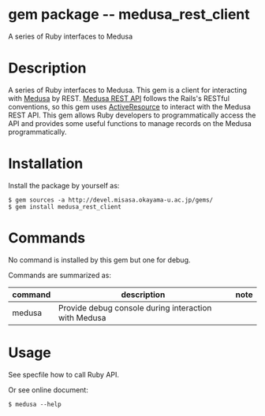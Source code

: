 # gem package -- medusa_rest_client

A series of Ruby interfaces to Medusa

# Description

A series of Ruby interfaces to Medusa.  This gem is a client for
interacting with [Medusa][] by REST.  [Medusa REST API][api] follows
the Rails's RESTful conventions, so this gem uses [ActiveResource][]
to interact with the Medusa REST API.  This gem allows Ruby developers
to programmatically  access the API and provides some useful functions
to manage records on the Medusa programmatically.

[medusa]: https://github.com/misasa/medusa/        "Medusa"
[api]: http://dream.misasa.okayama-u.ac.jp/documentation/MedusaRestAPI/ "Medusa Rest API"
[ActiveResource]: https://github.com/rails/activeresource/ "ActiveResource"

# Installation

Install the package by yourself as:

    $ gem sources -a http://devel.misasa.okayama-u.ac.jp/gems/
    $ gem install medusa_rest_client

# Commands

No command is installed by this gem but one for debug.

Commands are summarized as:

| command   | description                                          | note  |
|-----------|------------------------------------------------------|-------|
| medusa    | Provide debug console during interaction with Medusa |       |


# Usage

See specfile how to call Ruby API.

Or see online document:

    $ medusa --help
